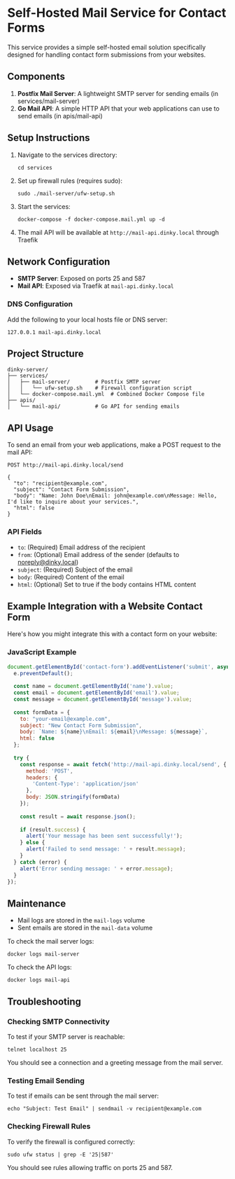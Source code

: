 # Self-Hosted Mail Service for Contact Forms

This service provides a simple self-hosted email solution specifically designed for handling contact form submissions from your websites.

## Components

1. **Postfix Mail Server**: A lightweight SMTP server for sending emails (in services/mail-server)
2. **Go Mail API**: A simple HTTP API that your web applications can use to send emails (in apis/mail-api)

## Setup Instructions

1. Navigate to the services directory:
   ```
   cd services
   ```

2. Set up firewall rules (requires sudo):
   ```
   sudo ./mail-server/ufw-setup.sh
   ```

3. Start the services:
   ```
   docker-compose -f docker-compose.mail.yml up -d
   ```

4. The mail API will be available at `http://mail-api.dinky.local` through Traefik

## Network Configuration

- **SMTP Server**: Exposed on ports 25 and 587
- **Mail API**: Exposed via Traefik at `mail-api.dinky.local`

### DNS Configuration

Add the following to your local hosts file or DNS server:
```
127.0.0.1 mail-api.dinky.local
```

## Project Structure

```
dinky-server/
├── services/
│   ├── mail-server/        # Postfix SMTP server
│   │   └── ufw-setup.sh    # Firewall configuration script
│   └── docker-compose.mail.yml  # Combined Docker Compose file
├── apis/
│   └── mail-api/           # Go API for sending emails
```

## API Usage

To send an email from your web applications, make a POST request to the mail API:

```
POST http://mail-api.dinky.local/send

{
  "to": "recipient@example.com",
  "subject": "Contact Form Submission",
  "body": "Name: John Doe\nEmail: john@example.com\nMessage: Hello, I'd like to inquire about your services.",
  "html": false
}
```

### API Fields

- `to`: (Required) Email address of the recipient
- `from`: (Optional) Email address of the sender (defaults to noreply@dinky.local)
- `subject`: (Required) Subject of the email
- `body`: (Required) Content of the email
- `html`: (Optional) Set to true if the body contains HTML content

## Example Integration with a Website Contact Form

Here's how you might integrate this with a contact form on your website:

### JavaScript Example

```javascript
document.getElementById('contact-form').addEventListener('submit', async function(e) {
  e.preventDefault();
  
  const name = document.getElementById('name').value;
  const email = document.getElementById('email').value;
  const message = document.getElementById('message').value;
  
  const formData = {
    to: "your-email@example.com",
    subject: "New Contact Form Submission",
    body: `Name: ${name}\nEmail: ${email}\nMessage: ${message}`,
    html: false
  };
  
  try {
    const response = await fetch('http://mail-api.dinky.local/send', {
      method: 'POST',
      headers: {
        'Content-Type': 'application/json'
      },
      body: JSON.stringify(formData)
    });
    
    const result = await response.json();
    
    if (result.success) {
      alert('Your message has been sent successfully!');
    } else {
      alert('Failed to send message: ' + result.message);
    }
  } catch (error) {
    alert('Error sending message: ' + error.message);
  }
});
```

## Maintenance

- Mail logs are stored in the `mail-logs` volume
- Sent emails are stored in the `mail-data` volume

To check the mail server logs:

```
docker logs mail-server
```

To check the API logs:

```
docker logs mail-api
```

## Troubleshooting

### Checking SMTP Connectivity

To test if your SMTP server is reachable:
```
telnet localhost 25
```

You should see a connection and a greeting message from the mail server.

### Testing Email Sending

To test if emails can be sent through the mail server:
```
echo "Subject: Test Email" | sendmail -v recipient@example.com
```

### Checking Firewall Rules

To verify the firewall is configured correctly:
```
sudo ufw status | grep -E '25|587'
```

You should see rules allowing traffic on ports 25 and 587. 